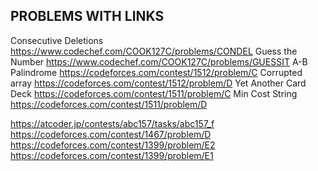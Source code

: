 ## PROBLEMS WITH LINKS
Consecutive Deletions https://www.codechef.com/COOK127C/problems/CONDEL
Guess the Number   https://www.codechef.com/COOK127C/problems/GUESSIT
A-B Palindrome https://codeforces.com/contest/1512/problem/C
Corrupted array https://codeforces.com/contest/1512/problem/D
Yet Another Card Deck https://codeforces.com/contest/1511/problem/C
Min Cost String https://codeforces.com/contest/1511/problem/D

https://atcoder.jp/contests/abc157/tasks/abc157_f
https://codeforces.com/contest/1467/problem/D
https://codeforces.com/contest/1399/problem/E2
https://codeforces.com/contest/1399/problem/E1

